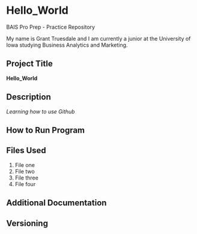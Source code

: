 # Hello_World
BAIS Pro Prep - Practice Repository

My name is Grant Truesdale and I am currently a junior at the University of Iowa studying Business Analytics and Marketing. 
## Project Title
**Hello_World**
## Description
*Learning how to use Github*
## How to Run Program
## Files Used
1. File one
2. File two
3. File three
4. File four
## Additional Documentation
## Versioning
